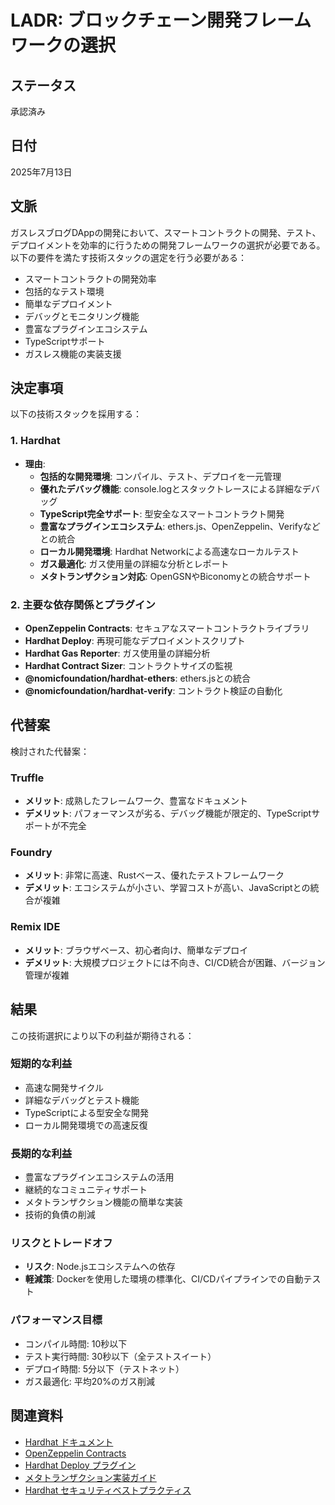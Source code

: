 # LADR: ブロックチェーン開発フレームワークの選択

## ステータス
承認済み

## 日付
2025年7月13日

## 文脈
ガスレスブログDAppの開発において、スマートコントラクトの開発、テスト、デプロイメントを効率的に行うための開発フレームワークの選択が必要である。以下の要件を満たす技術スタックの選定を行う必要がある：

- スマートコントラクトの開発効率
- 包括的なテスト環境
- 簡単なデプロイメント
- デバッグとモニタリング機能
- 豊富なプラグインエコシステム
- TypeScriptサポート
- ガスレス機能の実装支援

## 決定事項
以下の技術スタックを採用する：

### 1. Hardhat
- **理由**:
  - **包括的な開発環境**: コンパイル、テスト、デプロイを一元管理
  - **優れたデバッグ機能**: console.logとスタックトレースによる詳細なデバッグ
  - **TypeScript完全サポート**: 型安全なスマートコントラクト開発
  - **豊富なプラグインエコシステム**: ethers.js、OpenZeppelin、Verifyなどとの統合
  - **ローカル開発環境**: Hardhat Networkによる高速なローカルテスト
  - **ガス最適化**: ガス使用量の詳細な分析とレポート
  - **メタトランザクション対応**: OpenGSNやBiconomyとの統合サポート

### 2. 主要な依存関係とプラグイン
- **OpenZeppelin Contracts**: セキュアなスマートコントラクトライブラリ
- **Hardhat Deploy**: 再現可能なデプロイメントスクリプト
- **Hardhat Gas Reporter**: ガス使用量の詳細分析
- **Hardhat Contract Sizer**: コントラクトサイズの監視
- **@nomicfoundation/hardhat-ethers**: ethers.jsとの統合
- **@nomicfoundation/hardhat-verify**: コントラクト検証の自動化

## 代替案
検討された代替案：

### Truffle
- **メリット**: 成熟したフレームワーク、豊富なドキュメント
- **デメリット**: パフォーマンスが劣る、デバッグ機能が限定的、TypeScriptサポートが不完全

### Foundry
- **メリット**: 非常に高速、Rustベース、優れたテストフレームワーク
- **デメリット**: エコシステムが小さい、学習コストが高い、JavaScriptとの統合が複雑

### Remix IDE
- **メリット**: ブラウザベース、初心者向け、簡単なデプロイ
- **デメリット**: 大規模プロジェクトには不向き、CI/CD統合が困難、バージョン管理が複雑

## 結果
この技術選択により以下の利益が期待される：

### 短期的な利益
- 高速な開発サイクル
- 詳細なデバッグとテスト機能
- TypeScriptによる型安全な開発
- ローカル開発環境での高速反復

### 長期的な利益
- 豊富なプラグインエコシステムの活用
- 継続的なコミュニティサポート
- メタトランザクション機能の簡単な実装
- 技術的負債の削減

### リスクとトレードオフ
- **リスク**: Node.jsエコシステムへの依存
- **軽減策**: Dockerを使用した環境の標準化、CI/CDパイプラインでの自動テスト

### パフォーマンス目標
- コンパイル時間: 10秒以下
- テスト実行時間: 30秒以下（全テストスイート）
- デプロイ時間: 5分以下（テストネット）
- ガス最適化: 平均20%のガス削減


## 関連資料
- [Hardhat ドキュメント](https://hardhat.org/docs)
- [OpenZeppelin Contracts](https://docs.openzeppelin.com/contracts/)
- [Hardhat Deploy プラグイン](https://github.com/wighawag/hardhat-deploy)
- [メタトランザクション実装ガイド](https://docs.openzeppelin.com/contracts/4.x/api/metatx)
- [Hardhat セキュリティベストプラクティス](https://hardhat.org/tutorial/security)
